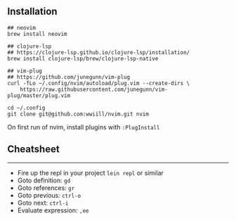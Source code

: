 ## Installation
```
## neovim
brew install neovim

## clojure-lsp
## https://clojure-lsp.github.io/clojure-lsp/installation/
brew install clojure-lsp/brew/clojure-lsp-native

## vim-plug
## https://github.com/junegunn/vim-plug
curl -fLo ~/.config/nvim/autoload/plug.vim --create-dirs \
    https://raw.githubusercontent.com/junegunn/vim-plug/master/plug.vim

cd ~/.config
git clone git@github.com:wwiill/nvim.git nvim
```

On first run of nvim, install plugins with `:PlugInstall`

## Cheatsheet
---
- Fire up the repl in your project `lein repl` or similar
- Goto definition: `gd`
- Goto references: `gr`
- Goto previous: `ctrl-o`
- Goto next: `ctrl-i`
- Evaluate expression: `,ee`

